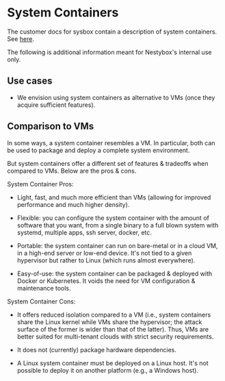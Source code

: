 System Containers
=================

The customer docs for sysbox contain a description of system containers.
See [here](https://github.com/nestybox/sysbox-external/blob/master/docs/system-containers.md).

The following is additional information meant for Nestybox's internal
use only.

## Use cases

* We envision using system containers as alternative to VMs
  (once they acquire sufficient features).

## Comparison to VMs

In some ways, a system container resembles a VM. In particular, both
can be used to package and deploy a complete system environment.

But system containers offer a different set of features & tradeoffs
when compared to VMs. Below are the pros & cons.

System Container Pros:

* Light, fast, and much more efficient than VMs (allowing for improved
  performance and much higher density).

* Flexible: you can configure the system container with the amount of
  software that you want, from a single binary to a full blown system
  with systemd, multiple apps, ssh server, docker, etc.

* Portable: the system container can run on bare-metal or in a
  cloud VM, in a high-end server or low-end device. It's not tied to a
  given hypervisor but rather to Linux (which runs almost everywhere).

* Easy-of-use: the system container can be packaged & deployed with
  Docker or Kubernetes. It voids the need for VM configuration &
  maintenance tools.

System Container Cons:

* It offers reduced isolation compared to a VM (i.e., system
  containers share the Linux kernel while VMs share the hypervisor;
  the attack surface of the former is wider than that of the latter).
  Thus, VMs are better suited for multi-tenant clouds with strict
  security requirements.

* It does not (currently) package hardware dependencies.

* A Linux system container must be deployed on a Linux host. It's not
  possible to deploy it on another platform (e.g., a Windows host).

